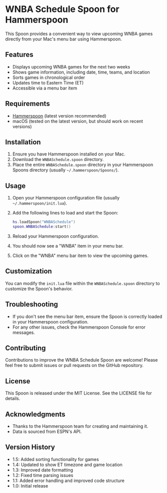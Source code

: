 # WNBA Schedule Spoon for Hammerspoon

This Spoon provides a convenient way to view upcoming WNBA games directly from your Mac's menu bar using Hammerspoon.

## Features

- Displays upcoming WNBA games for the next two weeks
- Shows game information, including date, time, teams, and location
- Sorts games in chronological order
- Updates time to Eastern Time (ET)
- Accessible via a menu bar item

## Requirements

- [Hammerspoon](https://www.hammerspoon.org/) (latest version recommended)
- macOS (tested on the latest version, but should work on recent versions)

## Installation

1. Ensure you have Hammerspoon installed on your Mac.
2. Download the `WNBASchedule.spoon` directory.
3. Place the entire `WNBASchedule.spoon` directory in your Hammerspoon Spoons directory (usually `~/.hammerspoon/Spoons/`).

## Usage

1. Open your Hammerspoon configuration file (usually `~/.hammerspoon/init.lua`).
2. Add the following lines to load and start the Spoon:

   ```lua
   hs.loadSpoon("WNBASchedule")
   spoon.WNBASchedule:start()
   ```

3. Reload your Hammerspoon configuration.
4. You should now see a "WNBA" item in your menu bar.
5. Click on the "WNBA" menu bar item to view the upcoming games.

## Customization

You can modify the `init.lua` file within the `WNBASchedule.spoon` directory to customize the Spoon's behavior.

## Troubleshooting

- If you don't see the menu bar item, ensure the Spoon is correctly loaded in your Hammerspoon configuration.
- For any other issues, check the Hammerspoon Console for error messages.

## Contributing

Contributions to improve the WNBA Schedule Spoon are welcome! Please feel free to submit issues or pull requests on the GitHub repository.

## License

This Spoon is released under the MIT License. See the LICENSE file for details.

## Acknowledgments

- Thanks to the Hammerspoon team for creating and maintaining it.
- Data is sourced from ESPN's API.

## Version History

- 1.5: Added sorting functionality for games
- 1.4: Updated to show ET timezone and game location
- 1.3: Improved date formatting
- 1.2: Fixed time parsing issues
- 1.1: Added error handling and improved code structure
- 1.0: Initial release

